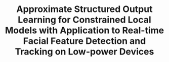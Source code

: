 ---
title: "Approximate Structured Output Learning for Constrained Local Models with Application to Real-time Facial Feature Detection and Tracking on Low-power Devices"
year: 2013
pdf_url: "http://www.robots.ox.ac.uk/~tvg/publications/2013/BVGFacialFeatureTrackerMobile.pdf"
category: "vision"
author_list: "Shuai Zheng, Paul Sturgess, Philip H.S. Torr"
grant: "NULL"
pub_in: "In Proceedings of IEEE Conference on Automatic Face and Gesture Recognition (FG)"
---
